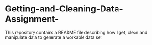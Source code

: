 # Getting-and-Cleaning-Data-Assignment-
This repository contains a README file describing how I get, clean and manipulate data to generate a workable data set
